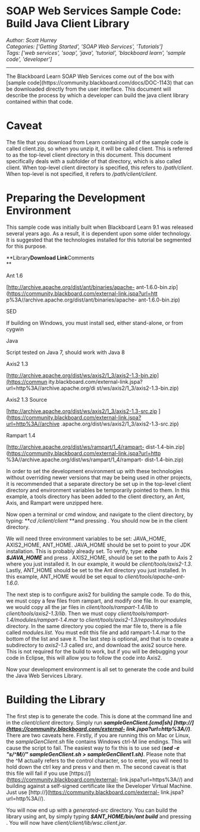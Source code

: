 # SOAP Web Services Sample Code: Build Java Client Library
*Author: Scott Hurrey*  
*Categories: ['Getting Started', 'SOAP Web Services', 'Tutorials']*  
*Tags: ['web services', 'soap', 'java', 'tutorial', 'blackboard learn', 'sample code', 'developer']*  
<hr />
The Blackboard Learn SOAP Web Services come out of the box with [sample
code](https://community.blackboard.com/docs/DOC-1143) that can be downloaded
directly from the user interface. This document will describe the process by
which a developer can build the java client library contained within that
code.

# Caveat

The file that you download from Learn containing all of the sample code is
called client.zip, so when you unzip it, it will be called client. This is
referred to as the top-level client directory in this document. This document
specifically deals with a subfolder of that directory, which is also called
client. When top-level client directory is specified, this refers to
_/path/client_. When top-level is not specified, it refers to
_/path/client/client_.

# Preparing the Development Environment

This sample code was initially built when Blackboard Learn 9.1 was released
several years ago. As a result, it is dependent upon some older technology. It
is suggested that the technologies installed for this tutorial be segmented
for this purpose.

**Library****Download Link****Comments  
**

Ant 1.6

[http://archive.apache.org/dist/ant/binaries/apache-
ant-1.6.0-bin.zip](https://community.blackboard.com/external-link.jspa?url=htt
p%3A//archive.apache.org/dist/ant/binaries/apache-
ant-1.6.0-bin.zip)

SED

If building on Windows, you must install sed, either stand-alone, or from
cygwin

Java

Script tested on Java 7, should work with Java 8

Axis2 1.3

[http://archive.apache.org/dist/ws/axis2/1_3/axis2-1.3-bin.zip](https://commun
ity.blackboard.com/external-link.jspa?url=http%3A//archive.apache.org/di
st/ws/axis2/1_3/axis2-1.3-bin.zip)

Axis2 1.3 Source

[http://archive.apache.org/dist/ws/axis2/1_3/axis2-1.3-src.zip
](https://community.blackboard.com/external-link.jspa?url=http%3A//archive
.apache.org/dist/ws/axis2/1_3/axis2-1.3-src.zip)

Rampart 1.4

[http://archive.apache.org/dist/ws/rampart/1_4/rampart-
dist-1.4-bin.zip](https://community.blackboard.com/external-link.jspa?url=http
%3A//archive.apache.org/dist/ws/rampart/1_4/rampart-
dist-1.4-bin.zip)

In order to set the development environment up with these technologies without
overriding newer versions that may be being used in other projects, it is
recommended that a separate directory be set up in the top-level client
directory and environment variables be temporarily pointed to them. In this
example, a tools directory has been added to the client directory, an Ant,
Axis, and Rampart were unzipped here.

Now open a terminal or cmd window, and navigate to the client directory, by
typing: **_cd <pathtodirectory>/client/client_ **and pressing <ENTER>. You
should now be in the client directory.

We will need three environment variables to be set: JAVA_HOME, AXIS2_HOME,
ANT_HOME. JAVA_HOME should be set to point to your JDK installation. This is
probably already set. To verify, type: **_echo $JAVA_HOME_** and press
<ENTER>. AXIS2_HOME, should be set to the path to Axis 2 where you just
installed it. In our example, it would be _client/tools/axis2-1.3_. Lastly,
ANT_HOME should be set to the Ant directory you just installed. In this
example, ANT_HOME would be set equal to _client/tools/apache-ant-1.6.0_.

The next step is to configure axis2 for building the sample code. To do this,
we must copy a few files from rampart, and modify one file. In our example, we
would copy all the jar files in _client/tools/rampart-1.4/lib_ to
_client/tools/axis2-1.3/lib_. Then we must copy
_client/tools/rampart-1.4/modules/rampart-1.4.mar_ to
_client/tools/axis2-1.3/repository/modules_ directory. In the same directory
you copied the mar file to, there is a file called _modules.list_. You must
edit this file and add rampart-1.4.mar to the bottom of the list and save it.
The last step is optional, and that is to create a subdirectory to _axis2-1.3_
called _src_, and download the axis2 source here. This is not required for the
build to work, but if you will be debugging your code in Eclipse, this will
allow you to follow the code into Axis2.

Now your development environment is all set to generate the code and build the
Java Web Services Library.

# Building the Library

The first step is to generate the code. This is done at the command line and
in the _client/client_ directory. Simply run _**sampleGenClient.[cmd|sh]
[http://](https://community.blackboard.com/external-
link.jspa?url=http%3A//)<your learn server>**_. There are two caveats
here. Firstly, if you are running this on Mac or Linux, the
_sampleGenClient.sh_ file contains Windows ctrl-M line endings. This will
cause the script to fail. The easiest way to fix this is to use sed (_**sed -e
"s/^M//" sampleGenClient.sh > sampleGenClient1.sh)**_. Please note that the ^M
actually refers to the control character, so to enter, you will need to hold
down the ctrl key and press v and then m. The second caveat is that this file
will fail if you use [https://](https://community.blackboard.com/external-
link.jspa?url=https%3A//) and building against a self-signed certificate
like the Developer Virtual Machine. Just use
[http://](https://community.blackboard.com/external-
link.jspa?url=http%3A//).

You will now end up with a _generated-src_ directory. You can build the
library using ant, by simply typing **_$ANT_HOME/bin/ant build_** and pressing
<ENTER>. You will now have _client/client/lib/wsc.client.jar_.

